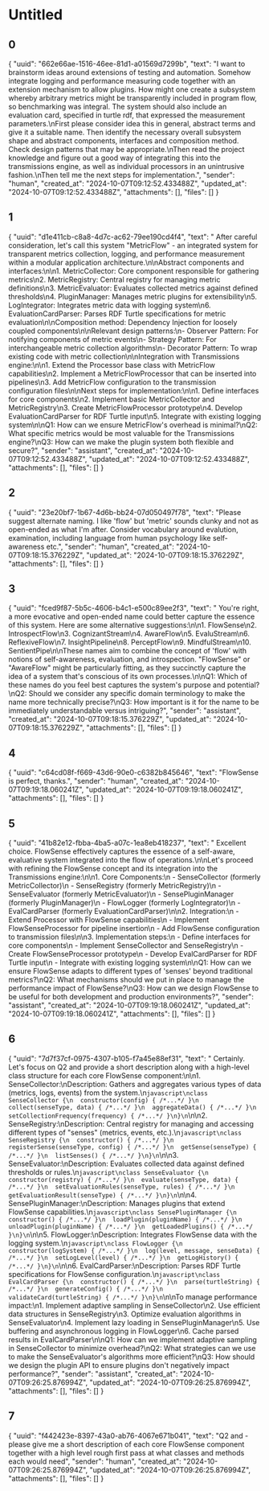 # Untitled

## 0

{
  "uuid": "662e66ae-1516-46ee-81d1-a01569d7299b",
  "text": "I want to brainstorm ideas around extensions of testing and  automation. Somehow integrate logging and performance measuring code together with an extension mechanism to allow plugins. How might one create a subsystem whereby arbitrary metrics might be transparently included in program flow, so benchmarking was integral. The system should also include an evaluation card, specified in turtle rdf, that expressed the measurement parameters.\nFirst please consider idea this in general, abstract terms and give it a suitable name. Then identify the necessary overall subsystem shape and abstract components, interfaces and composition method. Check design patterns that may be appropriate.\nThen read the project knowledge and figure out a good way of integrating this into the transmissions engine, as well as individual processors in an unintrusive fashion.\nThen tell me the next steps for implementation.",
  "sender": "human",
  "created_at": "2024-10-07T09:12:52.433488Z",
  "updated_at": "2024-10-07T09:12:52.433488Z",
  "attachments": [],
  "files": []
}

## 1

{
  "uuid": "d1e411cb-c8a8-4d7c-ac62-79ee190cd4f4",
  "text": " After careful consideration, let's call this system \"MetricFlow\" - an integrated system for transparent metrics collection, logging, and performance measurement within a modular application architecture.\n\nAbstract components and interfaces:\n\n1. MetricCollector: Core component responsible for gathering metrics\n2. MetricRegistry: Central registry for managing metric definitions\n3. MetricEvaluator: Evaluates collected metrics against defined thresholds\n4. PluginManager: Manages metric plugins for extensibility\n5. LogIntegrator: Integrates metric data with logging system\n6. EvaluationCardParser: Parses RDF Turtle specifications for metric evaluation\n\nComposition method: Dependency Injection for loosely coupled components\n\nRelevant design patterns:\n- Observer Pattern: For notifying components of metric events\n- Strategy Pattern: For interchangeable metric collection algorithms\n- Decorator Pattern: To wrap existing code with metric collection\n\nIntegration with Transmissions engine:\n\n1. Extend the Processor base class with MetricFlow capabilities\n2. Implement a MetricFlowProcessor that can be inserted into pipelines\n3. Add MetricFlow configuration to the transmission configuration files\n\nNext steps for implementation:\n\n1. Define interfaces for core components\n2. Implement basic MetricCollector and MetricRegistry\n3. Create MetricFlowProcessor prototype\n4. Develop EvaluationCardParser for RDF Turtle input\n5. Integrate with existing logging system\n\nQ1: How can we ensure MetricFlow's overhead is minimal?\nQ2: What specific metrics would be most valuable for the Transmissions engine?\nQ3: How can we make the plugin system both flexible and secure?",
  "sender": "assistant",
  "created_at": "2024-10-07T09:12:52.433488Z",
  "updated_at": "2024-10-07T09:12:52.433488Z",
  "attachments": [],
  "files": []
}

## 2

{
  "uuid": "23e20bf7-1b67-4d6b-bb24-07d050497f78",
  "text": "Please suggest alternate naming. I like 'flow' but 'metric' sounds clunky and not as open-ended as what I'm after. Consider vocabulary around evalution, examination, including language from human psychology like self-awareness etc.",
  "sender": "human",
  "created_at": "2024-10-07T09:18:15.376229Z",
  "updated_at": "2024-10-07T09:18:15.376229Z",
  "attachments": [],
  "files": []
}

## 3

{
  "uuid": "fced9f87-5b5c-4606-b4c1-e500c89ee2f3",
  "text": " You're right, a more evocative and open-ended name could better capture the essence of this system. Here are some alternative suggestions:\n\n1. FlowSense\n2. IntrospectFlow\n3. CognizantStream\n4. AwareFlow\n5. EvaluStream\n6. ReflexiveFlow\n7. InsightPipeline\n8. PerceptFlow\n9. MindfulStream\n10. SentientPipe\n\nThese names aim to combine the concept of 'flow' with notions of self-awareness, evaluation, and introspection. \"FlowSense\" or \"AwareFlow\" might be particularly fitting, as they succinctly capture the idea of a system that's conscious of its own processes.\n\nQ1: Which of these names do you feel best captures the system's purpose and potential?\nQ2: Should we consider any specific domain terminology to make the name more technically precise?\nQ3: How important is it for the name to be immediately understandable versus intriguing?",
  "sender": "assistant",
  "created_at": "2024-10-07T09:18:15.376229Z",
  "updated_at": "2024-10-07T09:18:15.376229Z",
  "attachments": [],
  "files": []
}

## 4

{
  "uuid": "c64cd08f-f669-43d6-90e0-c6382b845646",
  "text": "FlowSense is perfect, thanks.",
  "sender": "human",
  "created_at": "2024-10-07T09:19:18.060241Z",
  "updated_at": "2024-10-07T09:19:18.060241Z",
  "attachments": [],
  "files": []
}

## 5

{
  "uuid": "41b82e12-fbba-4ba5-a07c-1ea8eb418237",
  "text": " Excellent choice. FlowSense effectively captures the essence of a self-aware, evaluative system integrated into the flow of operations.\n\nLet's proceed with refining the FlowSense concept and its integration into the Transmissions engine:\n\n1. Core Components:\n   - SenseCollector (formerly MetricCollector)\n   - SenseRegistry (formerly MetricRegistry)\n   - SenseEvaluator (formerly MetricEvaluator)\n   - SensePluginManager (formerly PluginManager)\n   - FlowLogger (formerly LogIntegrator)\n   - EvalCardParser (formerly EvaluationCardParser)\n\n2. Integration:\n   - Extend Processor with FlowSense capabilities\n   - Implement FlowSenseProcessor for pipeline insertion\n   - Add FlowSense configuration to transmission files\n\n3. Implementation steps:\n   - Define interfaces for core components\n   - Implement SenseCollector and SenseRegistry\n   - Create FlowSenseProcessor prototype\n   - Develop EvalCardParser for RDF Turtle input\n   - Integrate with existing logging system\n\nQ1: How can we ensure FlowSense adapts to different types of 'senses' beyond traditional metrics?\nQ2: What mechanisms should we put in place to manage the performance impact of FlowSense?\nQ3: How can we design FlowSense to be useful for both development and production environments?",
  "sender": "assistant",
  "created_at": "2024-10-07T09:19:18.060241Z",
  "updated_at": "2024-10-07T09:19:18.060241Z",
  "attachments": [],
  "files": []
}

## 6

{
  "uuid": "7d7f37cf-0975-4307-b105-f7a45e88ef31",
  "text": " Certainly. Let's focus on Q2 and provide a short description along with a high-level class structure for each core FlowSense component:\n\n1. SenseCollector:\nDescription: Gathers and aggregates various types of data (metrics, logs, events) from the system.\n```javascript\nclass SenseCollector {\n  constructor(config) { /*...*/ }\n  collect(senseType, data) { /*...*/ }\n  aggregateData() { /*...*/ }\n  setCollectionFrequency(frequency) { /*...*/ }\n}\n```\n\n2. SenseRegistry:\nDescription: Central registry for managing and accessing different types of \"senses\" (metrics, events, etc.).\n```javascript\nclass SenseRegistry {\n  constructor() { /*...*/ }\n  registerSense(senseType, config) { /*...*/ }\n  getSense(senseType) { /*...*/ }\n  listSenses() { /*...*/ }\n}\n```\n\n3. SenseEvaluator:\nDescription: Evaluates collected data against defined thresholds or rules.\n```javascript\nclass SenseEvaluator {\n  constructor(registry) { /*...*/ }\n  evaluate(senseType, data) { /*...*/ }\n  setEvaluationRules(senseType, rules) { /*...*/ }\n  getEvaluationResult(senseType) { /*...*/ }\n}\n```\n\n4. SensePluginManager:\nDescription: Manages plugins that extend FlowSense capabilities.\n```javascript\nclass SensePluginManager {\n  constructor() { /*...*/ }\n  loadPlugin(pluginName) { /*...*/ }\n  unloadPlugin(pluginName) { /*...*/ }\n  getLoadedPlugins() { /*...*/ }\n}\n```\n\n5. FlowLogger:\nDescription: Integrates FlowSense data with the logging system.\n```javascript\nclass FlowLogger {\n  constructor(logSystem) { /*...*/ }\n  log(level, message, senseData) { /*...*/ }\n  setLogLevel(level) { /*...*/ }\n  getLogHistory() { /*...*/ }\n}\n```\n\n6. EvalCardParser:\nDescription: Parses RDF Turtle specifications for FlowSense configuration.\n```javascript\nclass EvalCardParser {\n  constructor() { /*...*/ }\n  parse(turtleString) { /*...*/ }\n  generateConfig() { /*...*/ }\n  validateCard(turtleString) { /*...*/ }\n}\n```\n\nTo manage performance impact:\n1. Implement adaptive sampling in SenseCollector\n2. Use efficient data structures in SenseRegistry\n3. Optimize evaluation algorithms in SenseEvaluator\n4. Implement lazy loading in SensePluginManager\n5. Use buffering and asynchronous logging in FlowLogger\n6. Cache parsed results in EvalCardParser\n\nQ1: How can we implement adaptive sampling in SenseCollector to minimize overhead?\nQ2: What strategies can we use to make the SenseEvaluator's algorithms more efficient?\nQ3: How should we design the plugin API to ensure plugins don't negatively impact performance?",
  "sender": "assistant",
  "created_at": "2024-10-07T09:26:25.876994Z",
  "updated_at": "2024-10-07T09:26:25.876994Z",
  "attachments": [],
  "files": []
}

## 7

{
  "uuid": "f442423e-8397-43a0-ab76-4067e671b041",
  "text": "Q2 and -  please give me a short description of each core FlowSense component together with a high level rough first pass at what classes and methods each would need",
  "sender": "human",
  "created_at": "2024-10-07T09:26:25.876994Z",
  "updated_at": "2024-10-07T09:26:25.876994Z",
  "attachments": [],
  "files": []
}
